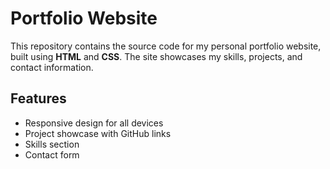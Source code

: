 # Portfolio Website

This repository contains the source code for my personal portfolio website, built using **HTML** and **CSS**. The site showcases my skills, projects, and contact information.

## Features

- Responsive design for all devices
- Project showcase with GitHub links
- Skills section
- Contact form
